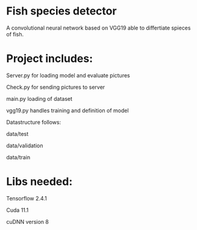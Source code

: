 # Fish species detector

A convolutional neural network based on VGG19 able to differtiate spieces of fish.

# Project includes:

Server.py for loading model and evaluate pictures

Check.py for sending pictures to server

main.py loading of dataset

vgg19.py handles training and definition of model

Datastructure follows:

data/test

data/validation

data/train

# Libs needed:

Tensorflow 2.4.1

Cuda 11.1

cuDNN version 8
